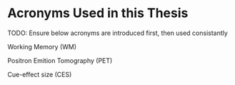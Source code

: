 # Acronyms Used in this Thesis 

TODO: Ensure below acronyms are introduced first, then used consistantly

Working Memory (WM) 

Positron Emition Tomography (PET)

Cue-effect size (CES)
